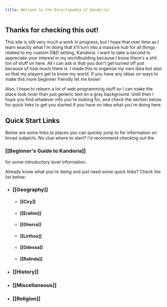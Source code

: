 ```yaml
---
title: Welcome to the Encyclopedia of Kandoria!
---
```

## Thanks for checking this out!
This site is still very much a work in progress, but I hope that over time as I learn exactly what I'm doing that it'll turn into a massive hub for all things related to my custom D&D setting, Kandoria. I want to take a second to appreciate your interest in my worldbuilding because I know there's a shit ton of stuff on here. All I can ask is that you don't get turned off just because of how much there is. I made this to organize my own data but also so that my players get to know my world. If you have any ideas on ways to make this more beginner friendly let me know!

Also, I hope to relearn a lot of web programming stuff so I can make the place look nicer than just generic text on a gray background. Until then I hope you find whatever info you're looking for, and check the section below for quick links to get you started if you have no idea what you're doing here.

## Quick Start Links
Below are some links to places you can quickly jump to for information on broad subjects. No clue where to start? I'd recommend checking out the
### [[Beginner's Guide to Kandoria]]

for some introductory level information. 

Already know what you're doing and just need some quick links? Check the list below:
- ### [[Geography]]
	- #### [[Ciry]]
	- #### [[Eralinn]]
	- #### [[Gherra]]
	- #### [[Lirthos]]
	- #### [[Odessa]]
	- #### [[Ralinda]]
- ### [[History]]
- ### [[Miscellaneous]]
- ### [[Religion]]